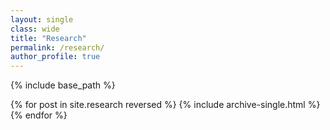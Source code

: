 ```yaml
---
layout: single
class: wide
title: "Research"
permalink: /research/
author_profile: true
---
```


{% include base_path %}

{% for post in site.research reversed %} {% include archive-single.html %} {% endfor %}
